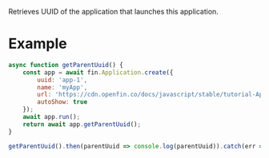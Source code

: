 Retrieves UUID of the application that launches this application.
# Example
```js
async function getParentUuid() {
    const app = await fin.Application.create({
        uuid: 'app-1',
        name: 'myApp',
        url: 'https://cdn.openfin.co/docs/javascript/stable/tutorial-Application.getParentUuid.html',
        autoShow: true
    });
    await app.run();
    return await app.getParentUuid();
}

getParentUuid().then(parentUuid => console.log(parentUuid)).catch(err => console.log(err));
```
